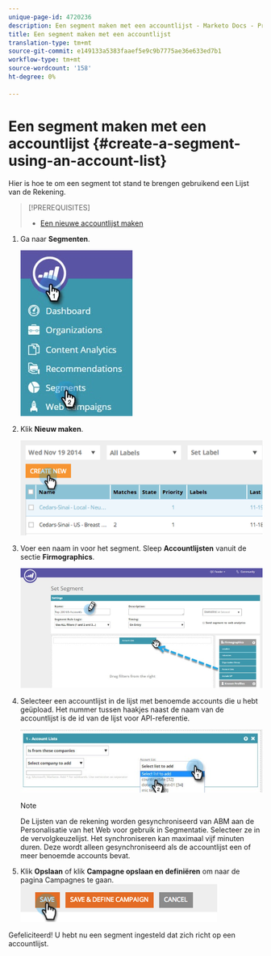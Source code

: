 ```yaml
---
unique-page-id: 4720236
description: Een segment maken met een accountlijst - Marketo Docs - Productdocumentatie
title: Een segment maken met een accountlijst
translation-type: tm+mt
source-git-commit: e149133a5383faaef5e9c9b7775ae36e633ed7b1
workflow-type: tm+mt
source-wordcount: '158'
ht-degree: 0%

---
```



# Een segment maken met een accountlijst {#create-a-segment-using-an-account-list}

Hier is hoe te om een segment tot stand te brengen gebruikend een Lijst van de Rekening.

>[!PREREQUISITES]
>
>* [Een nieuwe accountlijst maken](../../../product-docs/account-based-marketing/target/account-lists.md)

>



1. Ga naar **Segmenten**.

   ![](assets/new-dropdown-segments-hand-no-account-list.jpg)

1. Klik **Nieuw maken**.

   ![](assets/image2014-11-19-19-3a33-3a47.png)

1. Voer een naam in voor het segment. Sleep **Accountlijsten** vanuit de sectie **Firmographics**.

   ![](assets/set-segment-hands.jpg)

1. Selecteer een accountlijst in de lijst met benoemde accounts die u hebt geüpload. Het nummer tussen haakjes naast de naam van de accountlijst is de id van de lijst voor API-referentie.

   ![](assets/select-list-for-segment-hands.jpg)

   >[!NOTE]
   >
   >De Lijsten van de rekening worden gesynchroniseerd van ABM aan de Personalisatie van het Web voor gebruik in Segmentatie. Selecteer ze in de vervolgkeuzelijst. Het synchroniseren kan maximaal vijf minuten duren. Deze wordt alleen gesynchroniseerd als de accountlijst een of meer benoemde accounts bevat.

1. Klik **Opslaan** of klik **Campagne opslaan en definiëren** om naar de pagina Campagnes te gaan.\
   ![](assets/image2014-11-19-19-3a48-3a20.png)

Gefeliciteerd! U hebt nu een segment ingesteld dat zich richt op een accountlijst.
